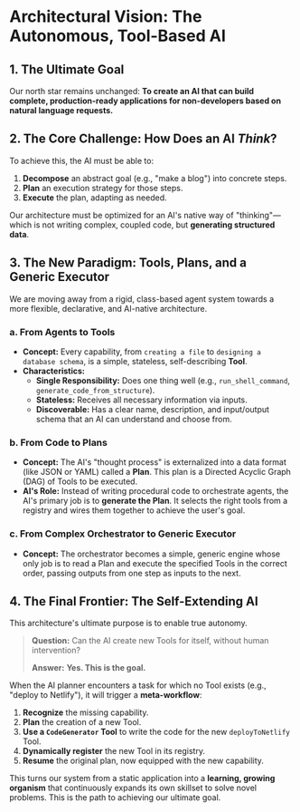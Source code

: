 # Architectural Vision: The Autonomous, Tool-Based AI

## 1. The Ultimate Goal

Our north star remains unchanged: **To create an AI that can build complete, production-ready applications for non-developers based on natural language requests.**

## 2. The Core Challenge: How Does an AI _Think_?

To achieve this, the AI must be able to:

1.  **Decompose** an abstract goal (e.g., "make a blog") into concrete steps.
2.  **Plan** an execution strategy for those steps.
3.  **Execute** the plan, adapting as needed.

Our architecture must be optimized for an AI's native way of "thinking"—which is not writing complex, coupled code, but **generating structured data**.

## 3. The New Paradigm: Tools, Plans, and a Generic Executor

We are moving away from a rigid, class-based agent system towards a more flexible, declarative, and AI-native architecture.

### a. From Agents to **Tools**

- **Concept:** Every capability, from `creating a file` to `designing a database schema`, is a simple, stateless, self-describing **Tool**.
- **Characteristics:**
  - **Single Responsibility:** Does one thing well (e.g., `run_shell_command`, `generate_code_from_structure`).
  - **Stateless:** Receives all necessary information via inputs.
  - **Discoverable:** Has a clear name, description, and input/output schema that an AI can understand and choose from.

### b. From Code to **Plans**

- **Concept:** The AI's "thought process" is externalized into a data format (like JSON or YAML) called a **Plan**. This plan is a Directed Acyclic Graph (DAG) of Tools to be executed.
- **AI's Role:** Instead of writing procedural code to orchestrate agents, the AI's primary job is to **generate the Plan**. It selects the right tools from a registry and wires them together to achieve the user's goal.

### c. From Complex Orchestrator to **Generic Executor**

- **Concept:** The orchestrator becomes a simple, generic engine whose only job is to read a Plan and execute the specified Tools in the correct order, passing outputs from one step as inputs to the next.

## 4. The Final Frontier: The Self-Extending AI

This architecture's ultimate purpose is to enable true autonomy.

> **Question:** Can the AI create new Tools for itself, without human intervention?
>
> **Answer:** **Yes. This is the goal.**

When the AI planner encounters a task for which no Tool exists (e.g., "deploy to Netlify"), it will trigger a **meta-workflow**:

1.  **Recognize** the missing capability.
2.  **Plan** the creation of a new Tool.
3.  **Use a `CodeGenerator` Tool** to write the code for the new `deployToNetlify` Tool.
4.  **Dynamically register** the new Tool in its registry.
5.  **Resume** the original plan, now equipped with the new capability.

This turns our system from a static application into a **learning, growing organism** that continuously expands its own skillset to solve novel problems. This is the path to achieving our ultimate goal.
